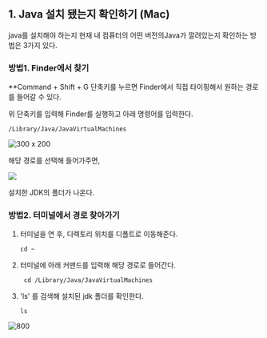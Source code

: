 

## 1. Java 설치 됐는지 확인하기 (Mac)

java를 설치해야 하는지
현재 내 컴퓨터의 어떤 버전의Java가 깔려있는지 확인하는 방법은 3가지 있다. 



### 방법1. Finder에서 찾기 

**Command + Shift + G 단축키를 누르면
Finder에서 직접 타이핑해서 원하는 경로를 들어갈 수 있다.

위 단축키를 입력해 Finder를 실행하고 
아래 명령어를 입력한다. 

~~~
/Library/Java/JavaVirtualMachines
~~~


![300 x 200](https://i.imgur.com/fjL2pZA.png)

해당 경로를 선택해 들어가주면,

![](https://i.imgur.com/4osvObN.png{width="100"})

설치한 JDK의 폴더가 나온다. 


### 방법2. 터미널에서 경로 찾아가기

1. 터미널을 연 후, 디렉토리 위치를 디폴트로 이동해준다. 
	  ~~~
	cd ~
	  ~~~
2. 터미널에 아래 커맨드를 입력해 해당 경로로 들어간다.
	~~~
	 cd /Library/Java/JavaVirtualMachines
	~~~
3. 'ls' 를 검색해 설치된 jdk 폴더를 확인한다.
	~~~
	ls
	~~~

![800](https://i.imgur.com/0kSxiRq.png)
